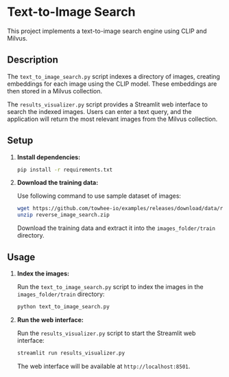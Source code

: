 # Text-to-Image Search

This project implements a text-to-image search engine using CLIP and Milvus.

## Description

The `text_to_image_search.py` script indexes a directory of images, creating embeddings for each image using the CLIP model. These embeddings are then stored in a Milvus collection.

The `results_visualizer.py` script provides a Streamlit web interface to search the indexed images. Users can enter a text query, and the application will return the most relevant images from the Milvus collection.

## Setup

1.  **Install dependencies:**

    ```bash
    pip install -r requirements.txt
    ```

2.  **Download the training data:**

    Use following command to use sample dataset of images:
    ```bash
    wget https://github.com/towhee-io/examples/releases/download/data/reverse_image_search.zip
    unzip reverse_image_search.zip
    ```

    Download the training data and extract it into the `images_folder/train` directory.

## Usage

1.  **Index the images:**

    Run the `text_to_image_search.py` script to index the images in the `images_folder/train` directory:

    ```bash
    python text_to_image_search.py
    ```

2.  **Run the web interface:**

    Run the `results_visualizer.py` script to start the Streamlit web interface:

    ```bash
    streamlit run results_visualizer.py
    ```

    The web interface will be available at `http://localhost:8501`.
